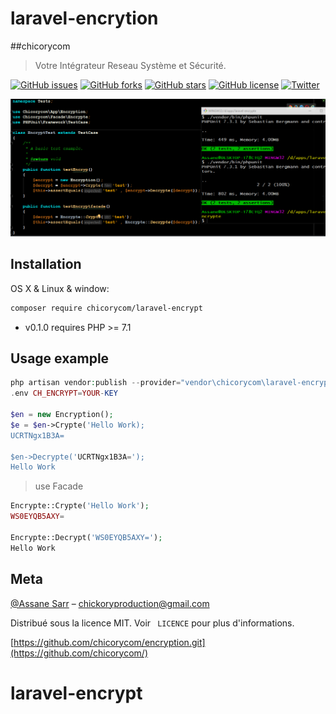 # laravel-encrytion

##chicorycom
> Votre Intégrateur Reseau Système et Sécurité.


[![GitHub issues](https://img.shields.io/github/issues/chicorycom/laravel-encrypte.svg?style=popout-square)](https://github.com/chicorycom/laravel-encrypte/issues)
[![GitHub forks](https://img.shields.io/github/forks/chicorycom/laravel-encrypte.svg?style=popout-square)](https://github.com/chicorycom/laravel-encrypte/network)
[![GitHub stars](https://img.shields.io/github/stars/chicorycom/laravel-encrypte.svg?style=popout-square)](https://github.com/chicorycom/laravel-encrypte/stargazers)
[![GitHub license](https://img.shields.io/github/license/chicorycom/laravel-encrypte.svg?style=popout-square)](https://github.com/chicorycom/laravel-encrypte)
[![Twitter](https://img.shields.io/twitter/url/https/github.com/chicorycom/laravel-encrypte/tree/v0.1.2.svg?style=social)](https://twitter.com/intent/tweet?text=Wow:&url=https%3A%2F%2Fgithub.com%2Fchicorycom%2Flaravel-encrypte%2Ftree%2Fv0.1.2)

![](header.png)

## Installation

OS X & Linux & window:

```sh
composer require chicorycom/laravel-encrypt
```
- v0.1.0 requires PHP >= 7.1

## Usage example
```php
php artisan vendor:publish --provider="vendor\chicorycom\laravel-encrypte\EcryptServiceProvider" --tag="config"
.env CH_ENCRYPT=YOUR-KEY

$en = new Encryption();
$e = $en->Crypte('Hello Work);
UCRTNgx1B3A=

$en->Decrypte('UCRTNgx1B3A=');
Hello Work
```

> use Facade
```php
Encrypte::Crypte('Hello Work');
WS0EYQB5AXY=

Encrypte::Decrypt('WS0EYQB5AXY=');
Hello Work
```

## Meta

[@Assane Sarr](https://www.facebook.com/chicorycom.net) – chickoryproduction@gmail.com

Distribué sous la licence MIT. Voir `` LICENCE`` pour plus d'informations.

[https://github.com/chicorycom/encryption.git](https://github.com/chicorycom/)

# laravel-encrypt
